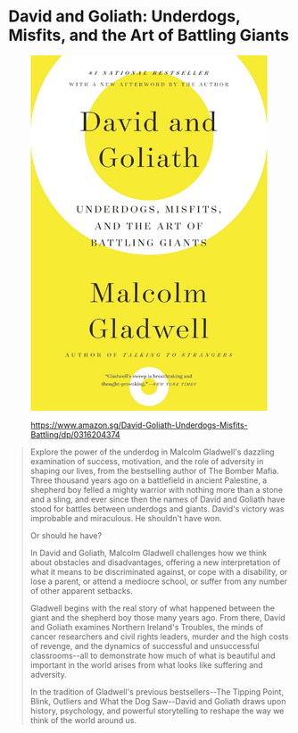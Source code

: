 # David and Goliath: Underdogs, Misfits, and the Art of Battling Giants

<figure><img src="../../../.gitbook/assets/image (9).png" alt=""><figcaption><p><a href="https://www.amazon.sg/David-Goliath-Underdogs-Misfits-Battling/dp/0316204374">https://www.amazon.sg/David-Goliath-Underdogs-Misfits-Battling/dp/0316204374</a></p></figcaption></figure>

> Explore the power of the underdog in Malcolm Gladwell's dazzling examination of success, motivation, and the role of adversity in shaping our lives, from the bestselling author of The Bomber Mafia.\
> Three thousand years ago on a battlefield in ancient Palestine, a shepherd boy felled a mighty warrior with nothing more than a stone and a sling, and ever since then the names of David and Goliath have stood for battles between underdogs and giants. David's victory was improbable and miraculous. He shouldn't have won.
>
> Or should he have?
>
> In David and Goliath, Malcolm Gladwell challenges how we think about obstacles and disadvantages, offering a new interpretation of what it means to be discriminated against, or cope with a disability, or lose a parent, or attend a mediocre school, or suffer from any number of other apparent setbacks.
>
> Gladwell begins with the real story of what happened between the giant and the shepherd boy those many years ago. From there, David and Goliath examines Northern Ireland's Troubles, the minds of cancer researchers and civil rights leaders, murder and the high costs of revenge, and the dynamics of successful and unsuccessful classrooms--all to demonstrate how much of what is beautiful and important in the world arises from what looks like suffering and adversity.
>
> In the tradition of Gladwell's previous bestsellers--The Tipping Point, Blink, Outliers and What the Dog Saw--David and Goliath draws upon history, psychology, and powerful storytelling to reshape the way we think of the world around us.
